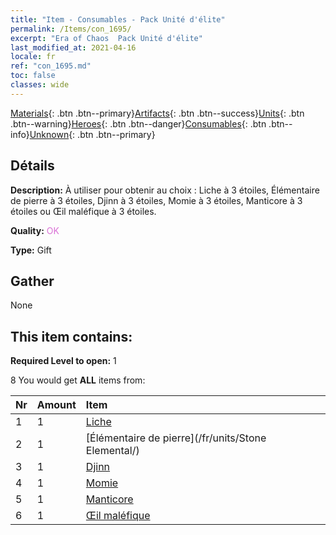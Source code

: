 ```yaml
---
title: "Item - Consumables - Pack Unité d'élite"
permalink: /Items/con_1695/
excerpt: "Era of Chaos  Pack Unité d'élite"
last_modified_at: 2021-04-16
locale: fr
ref: "con_1695.md"
toc: false
classes: wide
---
```

 [Materials](/fr/Items/){: .btn .btn--primary}[Artifacts](/fr/Items/Artifacts/){: .btn .btn--success}[Units](/fr/Items/Units/){: .btn .btn--warning}[Heroes](/fr/Items/Heroes/){: .btn .btn--danger}[Consumables](/fr/Items/Consumables/){: .btn .btn--info}[Unknown](/fr/Items/Unknown/){: .btn .btn--primary}

## Détails
 **Description:** À utiliser pour obtenir au choix : Liche à 3 étoiles, Élémentaire de pierre à 3 étoiles, Djinn à 3 étoiles, Momie à 3 étoiles, Manticore à 3 étoiles ou Œil maléfique à 3 étoiles.

 **Quality:** <span style="color: #DA70D6">OK</span>

 **Type:** Gift

## Gather

  None

## This item contains:

 **Required Level to open:** 1

 8 You would get **ALL** items  from:

  | Nr | Amount |     Item    |
  |:---|:-------|:------------|
  | 1 | 1 | [Liche](/fr/units/Lich/) |  | 
  | 2 | 1 | [Élémentaire de pierre](/fr/units/Stone Elemental/) |  | 
  | 3 | 1 | [Djinn](/fr/units/Genie/) |  | 
  | 4 | 1 | [Momie](/fr/units/Mummy/) |  | 
  | 5 | 1 | [Manticore](/fr/units/Manticore/) |  | 
  | 6 | 1 | [Œil maléfique](/fr/units/Beholder/) |  | 
